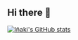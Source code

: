 ## Hi there 👋
[![Iñaki's GitHub stats](https://github-readme-stats.vercel.app/api?username=iclaramuntCELSOSPV)](https://github.com/anuraghazra/github-readme-stats)

<!--
**iclaramuntCELSOSPV/iclaramuntCELSOSPV** is a ✨ _special_ ✨ repository because its `README.md` (this file) appears on your GitHub profile.

Here are some ideas to get you started:

- 🔭 I’m currently working on ...
- 🌱 I’m currently learning ...
- 👯 I’m looking to collaborate on ...
- 🤔 I’m looking for help with ...
- 💬 Ask me about ...
- 📫 How to reach me: ...
- 😄 Pronouns: ...
- ⚡ Fun fact: ...
-->

